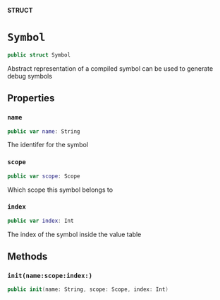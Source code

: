 **STRUCT**

# `Symbol`

```swift
public struct Symbol
```

Abstract representation of a compiled symbol
can be used to generate debug symbols

## Properties
### `name`

```swift
public var name: String
```

The identifer for the symbol

### `scope`

```swift
public var scope: Scope
```

Which scope this symbol belongs to

### `index`

```swift
public var index: Int
```

The index of the symbol inside the value table

## Methods
### `init(name:scope:index:)`

```swift
public init(name: String, scope: Scope, index: Int)
```
